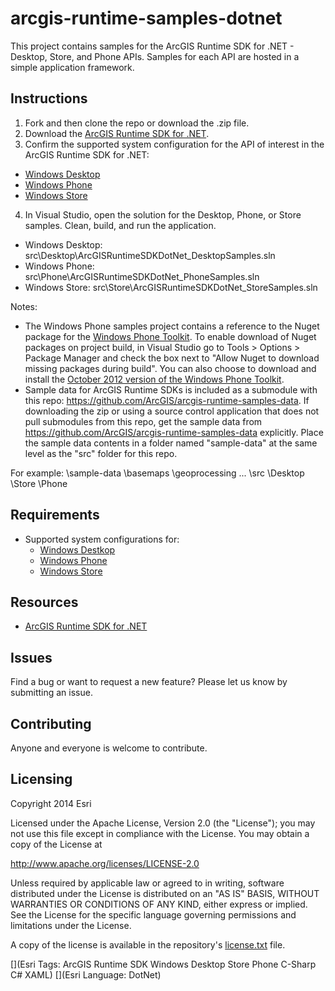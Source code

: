 # arcgis-runtime-samples-dotnet

This project contains samples for the ArcGIS Runtime SDK for .NET - Desktop, Store, and Phone APIs.  Samples for each API are hosted in a simple application framework.  

## Instructions 

1. Fork and then clone the repo or download the .zip file. 
2. Download the [ArcGIS Runtime SDK for .NET](https://developers.arcgis.com/net/).  
3. Confirm the supported system configuration for the API of interest in the ArcGIS Runtime SDK for .NET:
  * [Windows Desktop](http://developers.arcgis.com/net/desktop/guide/system-requirements.htm)
  * [Windows Phone](http://developers.arcgis.com/net/store/guide/system-requirements.htm)
  * [Windows Store](http://developers.arcgis.com/net/store/guide/system-requirements.htm) 
4. In Visual Studio, open the solution for the Desktop, Phone, or Store samples.  Clean, build, and run the application. 
  * Windows Desktop: src\Desktop\ArcGISRuntimeSDKDotNet_DesktopSamples.sln
  * Windows Phone: src\Phone\ArcGISRuntimeSDKDotNet_PhoneSamples.sln
  * Windows Store: src\Store\ArcGISRuntimeSDKDotNet_StoreSamples.sln

Notes:
* The Windows Phone samples project contains a reference to the Nuget package for the [Windows Phone Toolkit](http://www.nuget.org/packages/WPtoolkit/).  To enable download of Nuget packages on project build, in Visual Studio go to Tools > Options > Package Manager and check the box next to "Allow Nuget to download missing packages during build".  You can also choose to download and install the [October 2012 version of the Windows Phone Toolkit](http://phone.codeplex.com/). 
* Sample data for ArcGIS Runtime SDKs is included as a submodule with this repo: https://github.com/ArcGIS/arcgis-runtime-samples-data.  If downloading the zip or using a source control application that does not pull submodules from this repo, get the sample data from https://github.com/ArcGIS/arcgis-runtime-samples-data explicitly.  Place the sample data contents in a folder named "sample-data" at the same level as the "src" folder for this repo.

For example:
\sample-data
 \basemaps
 \geoprocessing
 \...
\src
 \Desktop
 \Store
 \Phone 

## Requirements

* Supported system configurations for: 
  * [Windows Destkop](http://developers.arcgis.com/net/desktop/guide/system-requirements.htm)
  * [Windows Phone](http://developers.arcgis.com/net/store/guide/system-requirements.htm)
  * [Windows Store](http://developers.arcgis.com/net/store/guide/system-requirements.htm)

## Resources

* [ArcGIS Runtime SDK for .NET](http://esriurl/dotnetsdk)

## Issues

Find a bug or want to request a new feature?  Please let us know by submitting an issue.

## Contributing

Anyone and everyone is welcome to contribute. 

## Licensing
Copyright 2014 Esri

Licensed under the Apache License, Version 2.0 (the "License");
you may not use this file except in compliance with the License.
You may obtain a copy of the License at

   http://www.apache.org/licenses/LICENSE-2.0

Unless required by applicable law or agreed to in writing, software
distributed under the License is distributed on an "AS IS" BASIS,
WITHOUT WARRANTIES OR CONDITIONS OF ANY KIND, either express or implied.
See the License for the specific language governing permissions and
limitations under the License.

A copy of the license is available in the repository's [license.txt](/license.txt) file.

[](Esri Tags: ArcGIS Runtime SDK Windows Desktop Store Phone C-Sharp C# XAML)
[](Esri Language: DotNet)
